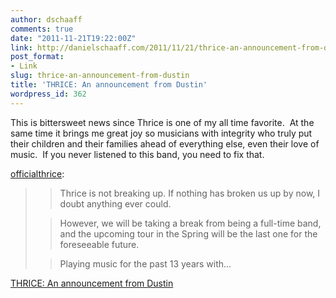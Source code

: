 ```yaml
---
author: dschaaff
comments: true
date: "2011-11-21T19:22:00Z"
link: http://danielschaaff.com/2011/11/21/thrice-an-announcement-from-dustin/
post_format:
- Link
slug: thrice-an-announcement-from-dustin
title: 'THRICE: An announcement from Dustin'
wordpress_id: 362
---
```


This is bittersweet news since Thrice is one of my all time favorite.  At the same time it brings me great joy so musicians with integrity who truly put their children and their families ahead of everything else, even their love of music.  If you never listened to this band, you need to fix that.





[officialthrice](http://www.thrice.net/post/13115093663/an-announcement-from-dustin):




<blockquote>

> 
> 

> 
> Thrice is not breaking up. If nothing has broken us up by now, I doubt anything ever could.
> 
> 

> 
> 

> 
> 

> 
> However, we will be taking a break from being a full-time band, and the upcoming tour in the Spring will be the last one for the foreseeable future.
> 
> 

> 
> 

> 
> 

> 
> Playing music for the past 13 years with…
> 
> 
</blockquote>

  
[THRICE: An announcement from Dustin](http://www.thrice.net/post/13115093663/an-announcement-from-dustin)
